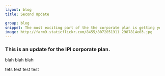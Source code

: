 ```yaml
---
layout: blog
title: Second Update

group: blog
snippet: The most exciting part of the the corporate plan is getting your feedback.
image: http://farm9.staticflickr.com/8455/8072051911_2987814e03.jpg
---
```


### This is an update for the IPI corporate plan.

blah blah blah

tets test test test
